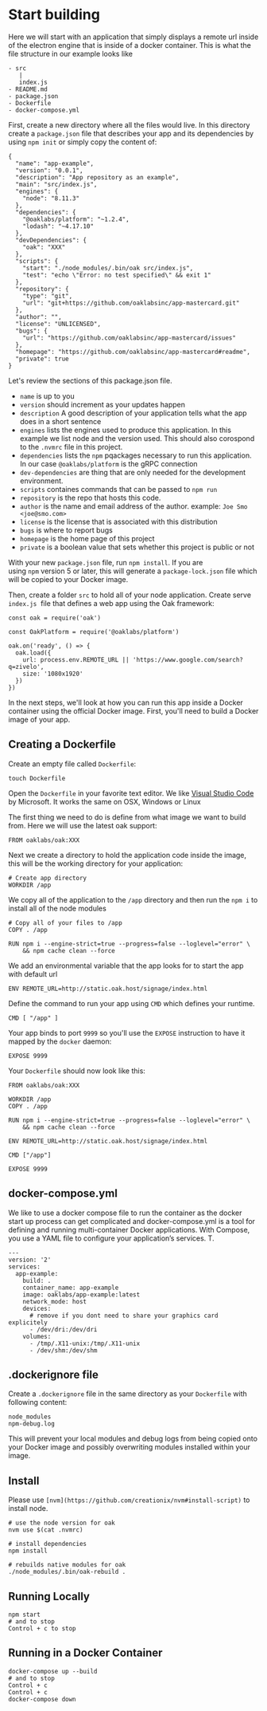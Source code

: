 # Start building

Here we will start with an application that simply displays a remote url inside of the electron engine that is inside of a docker container. This is what the file structure in our example looks like

[](https://www.notion.so/f1c88c37d4564c95b690e4ed9cd42cb5#72c8fb3f29514ecf8a381aa86dc6f9ce)

```text
- src
   |
   index.js
- README.md
- package.json
- Dockerfile
- docker-compose.yml

```

First, create a new directory where all the files would live. In this directory create a `package.json` file that describes your app and its dependencies by using `npm init` or simply copy the content of: 

    {
      "name": "app-example",
      "version": "0.0.1",
      "description": "App repository as an example",
      "main": "src/index.js",
      "engines": {
        "node": "8.11.3"
      },
      "dependencies": {
        "@oaklabs/platform": "~1.2.4",
        "lodash": "~4.17.10"
      },
      "devDependencies": {
        "oak": "XXX"
      },
      "scripts": {
        "start": "./node_modules/.bin/oak src/index.js",
        "test": "echo \"Error: no test specified\" && exit 1"
      },
      "repository": {
        "type": "git",
        "url": "git+https://github.com/oaklabsinc/app-mastercard.git"
      },
      "author": "",
      "license": "UNLICENSED",
      "bugs": {
        "url": "https://github.com/oaklabsinc/app-mastercard/issues"
      },
      "homepage": "https://github.com/oaklabsinc/app-mastercard#readme",
      "private": true
    }

Let's review the sections of this package.json file. 

- `name` is up to you
- `version` should increment as your updates happen
- `description` A good description of your application tells what the app does in a short sentence
- `engines` lists the engines used to produce this application. In this example we list node and the version used. This should also corospond to the `.nvmrc` file in this project.
- `dependencies` lists the `npm` pqackages necessary to run this application. In our case `@oaklabs/platform` is the gRPC connection
- `dev-dependencies` are thing that are only needed for the development environment.
- `scripts` containes commands that can be passed to `npm run`
- `repository` is the repo that hosts this code.
- `author` is the name and email address of the author. example: `Joe Smo <joe@smo.com>`
- `license` is the license that is associated with this distribution
- `bugs` is where to report bugs
- `homepage` is the home page of this project
- `private` is a boolean value that sets whether this project is public or not

With your new `package.json` file, run `npm install`. If you are using `npm` version 5 or later, this will generate a `package-lock.json` file which will be copied to your Docker image.

Then, create a folder `src` to hold all of your node application. Create serve `index.js`  file that defines a web app using the Oak framework:

    const oak = require('oak')

    const OakPlatform = require('@oaklabs/platform')

    oak.on('ready', () => {
      oak.load({
        url: process.env.REMOTE_URL || 'https://www.google.com/search?q=zivelo',
        size: '1080x1920'
      })
    })

In the next steps, we'll look at how you can run this app inside a Docker container using the official Docker image. First, you'll need to build a Docker image of your app.

## Creating a Dockerfile

Create an empty file called `Dockerfile`:

    touch Dockerfile

Open the `Dockerfile` in your favorite text editor. We like [Visual Studio Code](https://code.visualstudio.com/) by Microsoft. It works the same on OSX, Windows or Linux

The first thing we need to do is define from what image we want to build from. Here we will use the latest oak support:

    FROM oaklabs/oak:XXX

Next we create a directory to hold the application code inside the image, this will be the working directory for your application:

    # Create app directory
    WORKDIR /app

We copy all of the application to the `/app` directory and then run the `npm i` to install all of the node modules

    # Copy all of your files to /app
    COPY . /app

    RUN npm i --engine-strict=true --progress=false --loglevel="error" \
        && npm cache clean --force

We add an environmental variable that the app looks for to start the app with default url

    ENV REMOTE_URL=http://static.oak.host/signage/index.html

Define the command to run your app using `CMD` which defines your runtime.

    CMD [ "/app" ]

Your app binds to port `9999` so you'll use the `EXPOSE` instruction to have it mapped by the `docker` daemon:

    EXPOSE 9999

Your `Dockerfile` should now look like this:

    FROM oaklabs/oak:XXX

    WORKDIR /app
    COPY . /app

    RUN npm i --engine-strict=true --progress=false --loglevel="error" \
        && npm cache clean --force

    ENV REMOTE_URL=http://static.oak.host/signage/index.html

    CMD ["/app"]

    EXPOSE 9999

## docker-compose.yml

We like to use a docker compose file to run the container as the docker start up process can get complicated and docker-compose.yml is a tool for defining and running multi-container Docker applications. With Compose, you use a YAML file to configure your application’s services. T.

    ---
    version: '2'
    services:
      app-example:
        build: .
        container_name: app-example
        image: oaklabs/app-example:latest
        network_mode: host
        devices:
          # remove if you dont need to share your graphics card explicitely
          - /dev/dri:/dev/dri
        volumes:
          - /tmp/.X11-unix:/tmp/.X11-unix
          - /dev/shm:/dev/shm

## .dockerignore file

Create a `.dockerignore` file in the same directory as your `Dockerfile` with following content:

    node_modules
    npm-debug.log

This will prevent your local modules and debug logs from being copied onto your Docker image and possibly overwriting modules installed within your image.

## **Install**

Please use `[nvm](https://github.com/creationix/nvm#install-script)` to install node.

    # use the node version for oak
    nvm use $(cat .nvmrc)

    # install dependencies
    npm install

    # rebuilds native modules for oak
    ./node_modules/.bin/oak-rebuild .

## **Running Locally**

    npm start
    # and to stop
    Control + c to stop

## Running in a Docker Container

    docker-compose up --build
    # and to stop
    Control + c
    Control + c
    docker-compose down